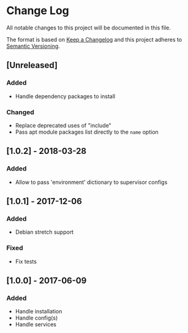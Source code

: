# Change Log
All notable changes to this project will be documented in this file.

The format is based on [Keep a Changelog](http://keepachangelog.com/)
and this project adheres to [Semantic Versioning](http://semver.org/).

## [Unreleased]
### Added
- Handle dependency packages to install

### Changed
- Replace deprecated uses of "include"
- Pass apt module packages list directly to the `name` option

## [1.0.2] - 2018-03-28
### Added
- Allow to pass 'environment' dictionary to supervisor configs

## [1.0.1] - 2017-12-06
### Added
- Debian stretch support

### Fixed
- Fix tests

## [1.0.0] - 2017-06-09
### Added
- Handle installation
- Handle config(s)
- Handle services

